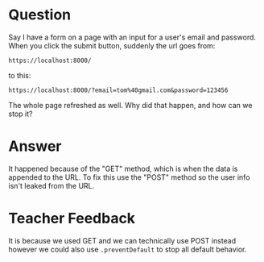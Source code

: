 # Question
Say I have a form on a page with an input for a user's email and password. When you click the submit button, suddenly the url goes from:

```plaintext
https://localhost:8000/
```
to this:
```plaintext
https://localhost:8000/?email=tom%40gmail.com&password=123456
```

The whole page refreshed as well. Why did that happen, and how can we stop it?

# Answer
It happened because of the "GET" method, which is when the data is appended to the URL. To fix this use the "POST" method so the user info isn't leaked from the URL.

# Teacher Feedback

It is because we used GET and we can technically use POST instead however we could also use `.preventDefault` to stop all default behavior.
